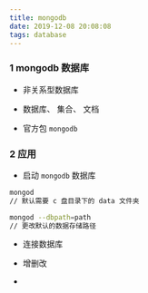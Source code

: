```yaml
---
title: mongodb
date: 2019-12-08 20:08:08
tags: database
---
```


### 1 mongodb 数据库

+ 非关系型数据库

+ 数据库、 集合、 文档

+ 官方包 ```mongodb```

### 2 应用

+ 启动 ```mongodb``` 数据库
~~~bash
mongod
// 默认需要 c 盘目录下的 data 文件夹

mongod --dbpath=path 
// 更改默认的数据存储路径
~~~

+ 连接数据库

+ 增删改

+ 